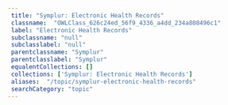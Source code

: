 ```yaml
--- 
 title: "Symplur: Electronic Health Records" 
 classname:  "OWLClass_626c24ed_56f9_4336_a4dd_234a808496c1" 
 label: "Electronic Health Records" 
 subclassname: "null" 
 subclasslabel: "null" 
 parentclassname: "Symplur" 
 parentclasslabel: "Symplur" 
 equalentCollections: [] 
 collections: ['Symplur: Electronic Health Records']
 aliases:  "/topic/symplur-electronic-health-records"  
 searchCategory: "topic" 
---
```

